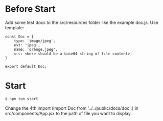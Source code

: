 # Before Start

Add some test docs to the src/resources folder like the example doc.js.
Use template:

```
const Doc = {
    type: 'image/jpeg',
    ext: 'jpeg',
    name: 'orange.jpeg',
    src: <here should be a base64 string of file content>,
}

export default Doc;
```

# Start

```bash
$ npm run start
```

Change the 4th import (import Doc from '../../public/docs/doc';) in src/components/App.jsx to the path of file you want to display.
